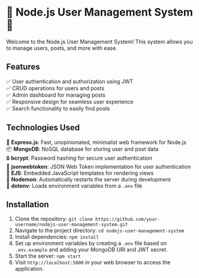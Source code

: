 # 🚀 Node.js User Management System 🎉

Welcome to the Node.js User Management System! This system allows you to manage users, posts, and more with ease.

## Features

✅ User authentication and authorization using JWT  
✅ CRUD operations for users and posts  
✅ Admin dashboard for managing posts  
✅ Responsive design for seamless user experience  
✅ Search functionality to easily find posts  

## Technologies Used

🔧 **Express.js**: Fast, unopinionated, minimalist web framework for Node.js  
📦 **MongoDB**: NoSQL database for storing user and post data  
🔒 **bcrypt**: Password hashing for secure user authentication  
🔑 **jsonwebtoken**: JSON Web Token implementation for user authentication  
🎨 **EJS**: Embedded JavaScript templates for rendering views  
🔄 **Nodemon**: Automatically restarts the server during development  
🔐 **dotenv**: Loads environment variables from a `.env` file  

## Installation

1. Clone the repository: `git clone https://github.com/your-username/nodejs-user-management-system.git`
2. Navigate to the project directory: `cd nodejs-user-management-system`
3. Install dependencies: `npm install`
4. Set up environment variables by creating a `.env` file based on `.env.example` and adding your MongoDB URI and JWT secret.
5. Start the server: `npm start`
6. Visit `http://localhost:5000` in your web browser to access the application.

